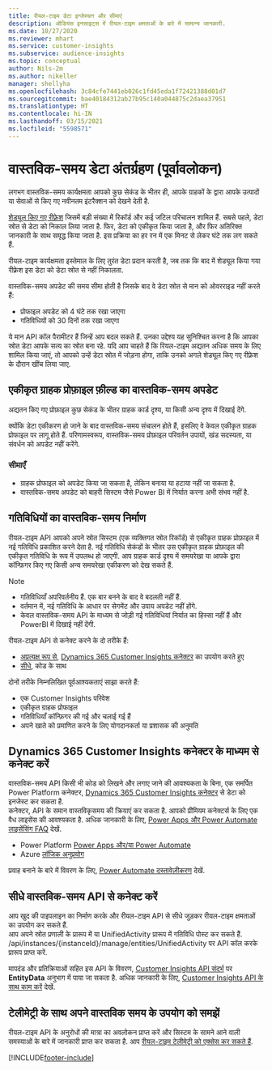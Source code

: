 ```yaml
---
title: रीयल-टाइम डेटा इन्जेस्चन और सीमाएं
description: ऑडियंस इनसाइट्स में रीयल-टाइम क्षमताओं के बारे में सामान्य जानकारी.
ms.date: 10/27/2020
ms.reviewer: mhart
ms.service: customer-insights
ms.subservice: audience-insights
ms.topic: conceptual
author: Nils-2m
ms.author: nikeller
manager: shellyha
ms.openlocfilehash: 3c84cfe7441eb026c1fd45eda1f72421388d01d7
ms.sourcegitcommit: bae40184312ab27b95c140a044875c2daea37951
ms.translationtype: HT
ms.contentlocale: hi-IN
ms.lasthandoff: 03/15/2021
ms.locfileid: "5598571"
---
```

# <a name="real-time-data-ingestion-preview"></a>वास्तविक-समय डेटा अंतर्ग्रहण (पूर्वावलोकन)

लगभग वास्तविक-समय कार्यक्षमता आपको कुछ सेकंड के भीतर ही, आपके ग्राहकों के द्वारा आपके उत्पादों या सेवाओं से किए गए नवीनतम इंटरैक्शन को देखने देती है.

[शेड्यूल किए गए रीफ़्रेश](system.md#schedule-tab) जिसमें बड़ी संख्या में रिकॉर्ड और कई जटिल परिचालन शामिल हैं. सबसे पहले, डेटा स्रोत से डेटा को निकाल लिया जाता है. फिर, डेटा को एकीकृत किया जाता है, और फिर अतिरिक्त जानकारी के साथ समृद्ध किया जाता है. इस प्रक्रिया का हर रन में एक मिनट से लेकर घंटे तक लग सकते हैं.

रीयल-टाइम कार्यक्षमता इस्तेमाल के लिए तुरंत डेटा प्रदान करती है, जब तक कि बाद में शेड्यूल किया गया रीफ़्रेश इस डेटा को डेटा स्रोत से नहीं निकालता.

वास्तविक-समय अपडेट की समय सीमा होती है जिसके बाद वे डेटा स्रोत से मान को ओवरराइड नहीं करते हैं:

- प्रोफाइल अपडेट को 4 घंटे तक रखा जाएगा
- गतिविधियों को 30 दिनों तक रखा जाएगा

ये मान API कॉल पैरामीटर हैं जिन्हें आप बदल सकते हैं. उनका उद्देश्य यह सुनिश्चित करना है कि आपका स्रोत डेटा आपके सत्य का स्रोत बना रहे. यदि आप चाहते हैं कि रियल-टाइम अद्यतन अधिक समय के लिए शामिल किया जाएं, तो आपको उन्हें डेटा स्रोत में जोड़ना होगा, ताकि उनको अगले शेड्यूल किए गए रीफ़्रेश के दौरान खींच लिया जाए.

## <a name="real-time-update-of-the-unified-customer-profile-fields"></a>एकीकृत ग्राहक प्रोफ़ाइल फ़ील्ड का वास्तविक-समय अपडेट

अद्यतन किए गए प्रोफ़ाइल कुछ सेकंड के भीतर ग्राहक कार्ड दृश्य, या किसी अन्य दृश्य में दिखाई देंगे.

क्योंकि डेटा एकीकरण हो जाने के बाद वास्तविक-समय संचालन होते हैं, इसलिए वे केवल एकीकृत ग्राहक प्रोफाइल पर लागू होते हैं. परिणामस्वरूप, वास्तविक-समय प्रोफ़ाइल परिवर्तन उपायों, खंड सदस्यता, या संवर्धन को अपडेट नहीं करेंगे.

### <a name="limitations"></a>सीमाएँ

- ग्राहक प्रोफाइल को अपडेट किया जा सकता है, लेकिन बनाया या हटाया नहीं जा सकता है.
- वास्तविक-समय अपडेट को बाहरी सिस्टम जैसे Power BI में निर्यात करना अभी संभव नहीं है.

## <a name="real-time-creation-of-activities"></a>गतिविधियों का वास्तविक-समय निर्माण

रीयल-टाइम API आपको अपने स्रोत सिस्टम (एक व्यक्तिगत स्रोत रिकॉर्ड) से एकीकृत ग्राहक प्रोफ़ाइल में नई गतिविधि प्रकाशित करने देता है. नई गतिविधि सेकंडों के भीतर उस एकीकृत ग्राहक प्रोफ़ाइल की एकीकृत गतिविधि के रूप में उपलब्ध हो जाएगी. आप ग्राहक कार्ड दृश्य में समयरेखा या आपके द्वारा कॉन्फ़िगर किए गए किसी अन्य समयरेखा एकीकरण को देख सकते हैं.

> [!NOTE]
>
> - गतिविधियाँ अपरिवर्तनीय हैं. एक बार बनने के बाद वे बदलती नहीं हैं.
> - वर्तमान में, नई गतिविधि के आधार पर सेगमेंट और उपाय अपडेट नहीं होंगे.
> - केवल वास्तविक-समय API के माध्यम से जोड़ी गई गतिविधियां निर्यात का हिस्सा नहीं हैं और PowerBI में दिखाई नहीं देंगी.

रीयल-टाइम API से कनेक्ट करने के दो तरीके हैं:

- [अप्रत्यक्ष रूप से](#connect-via-the-dynamics-365-customer-insights-connector), [Dynamics 365 Customer Insights कनेक्टर](/connectors/customerinsights/) का उपयोग करते हुए
- [सीधे](#connect-directly-to-the-real-time-api), कोड के साथ

दोनों तरीके निम्नलिखित पूर्वआश्यकताएं साझा करते हैं:

- एक Customer Insights परिवेश
- एकीकृत ग्राहक प्रोफाइल
- गतिविधियाँ कॉन्फ़िगर की गई और चलाई गई हैं
- अपने खाते को प्रमाणित करने के लिए योगदानकर्ता या प्रशासक की अनुमति

## <a name="connect-via-the-dynamics-365-customer-insights-connector"></a>Dynamics 365 Customer Insights कनेक्टर के माध्यम से कनेक्ट करें

वास्तविक-समय API किसी भी कोड को लिखने और लगाए जाने की आवश्यकता के बिना, एक समर्पित Power Platform कनेक्टर, [Dynamics 365 Customer Insights कनेक्टर](/connectors/customerinsights/) से डेटा को इनजेस्ट कर सकता है.    
कनेक्टर, API के समान वास्तविकृसमय की क्रियाएं कर सकता है. आपको प्रीमियम कनेक्टर्स के लिए एक वैध लाइसेंस की आवश्यकता है. अधिक जानकारी के लिए, [Power Apps और Power Automate लाइसेंसिंग FAQ](/power-platform/admin/powerapps-flow-licensing-faq) देखें.

- Power Platform [Power Apps और/या Power Automate](/connectors/)
- Azure [लॉजिक अनुप्रयोग](/azure/connectors/apis-list)

प्रवाह बनाने के बारे में विवरण के लिए, [Power Automate दस्तावेज़ीकरण](/power-automate/) देखें.

## <a name="connect-directly-to-the-real-time-api"></a>सीधे वास्तविक-समय API से कनेक्ट करें

आप खुद की पाइपलाइन का निर्माण करके और रीयल-टाइम API से सीधे जुड़कर रीयल-टाइम क्षमताओं का उपयोग कर सकते हैं.    
आप अपने स्रोत प्रणाली के प्रारूप में या UnifiedActivity प्रारूप में गतिविधि पोस्ट कर सकते हैं. /api/instances/{instanceId}/manage/entities/UnifiedActivity पर API कॉल करके प्रारूप प्राप्त करें.

मापदंड और प्रतिक्रियाओं सहित इस API के विवरण, [Customer Insights API संदर्भ](https://developer.ci.ai.dynamics.com/api-details#api=CustomerInsights) पर **EntityData** अनुभाग में पाया जा सकता है. अधिक जानकारी के लिए, [Customer Insights API के साथ काम करें](apis.md) देखें.

## <a name="understand-your-real-time-usage-with-telemetry"></a>टेलीमेट्री के साथ अपने वास्तविक समय के उपयोग को समझें

रीयल-टाइम API के अनुरोधों की मात्रा का अवलोकन प्राप्त करें और सिस्टम के सामने आने वाली समस्याओं के बारे में जानकारी प्राप्त कर सकता है. आप [रीयल-टाइम टेलीमेट्री को एक्सेस कर सकते हैं](system.md#api-usage-tab). 


[!INCLUDE[footer-include](../includes/footer-banner.md)]